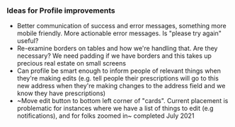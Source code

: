 ###  Ideas for Profile improvements

- Better communication of success and error messages, something more mobile friendly. More actionable error messages. Is "please try again" useful?
- Re-examine borders on tables and how we're handling that. Are they necessary? We need padding if we have borders and this takes up precious real estate on small screens
- Can profile be smart enough to inform people of relevant things when they're making edits (e.g. tell people their prescriptions will go to this new address when they're making changes to the address field and we know they have prescriptions)
- ~Move edit button to bottom left corner of "cards". Current placement is problematic for instances where we have a list of things to edit (e.g notifications), and for folks zoomed in~ completed July 2021

